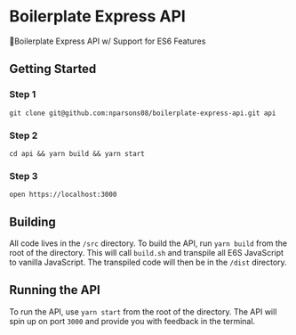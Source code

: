 # Boilerplate Express API

🔋Boilerplate Express API w/ Support for ES6 Features

## Getting Started

### Step 1
`git clone git@github.com:nparsons08/boilerplate-express-api.git api`

### Step 2
`cd api && yarn build && yarn start`

### Step 3
`open https://localhost:3000`

## Building
All code lives in the `/src` directory. To build the API, run `yarn build` from the root of the directory. This will call `build.sh` and transpile all E6S JavaScript to vanilla JavaScript. The transpiled code will then be in the `/dist` directory.

## Running the API
To run the API, use `yarn start` from the root of the directory. The API will spin up on port `3000` and provide you with feedback in the terminal.



